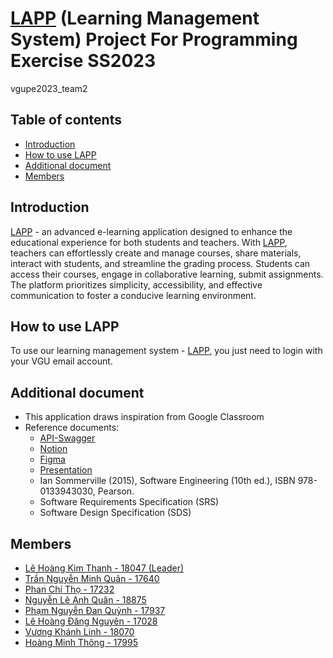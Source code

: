 # [LAPP](https://lapp.fly.dev/) (Learning Management System) Project For Programming Exercise SS2023 
vgupe2023_team2


## Table of contents
- [Introduction](#introduction)
- [How to use LAPP](#howto)
- [Additional document](#addiDoc)
- [Members](#members)

## Introduction <a name="introduction"></a>
[LAPP](https://lapp.fly.dev/) - an advanced e-learning application designed to enhance the educational experience for both students and teachers. With [LAPP](https://lapp.fly.dev/), teachers can effortlessly create and manage courses, share materials, interact with students, and streamline the grading process. Students can access their courses, engage in collaborative learning, submit assignments. The platform prioritizes simplicity, accessibility, and effective communication to foster a conducive learning environment.


## How to use LAPP <a name="howto"></a>
To use our learning management system - [LAPP](https://lapp.fly.dev/), you just need to login with your VGU email account.

## Additional document <a name="addiDoc"></a>
- This application draws inspiration from Google Classroom
- Reference documents:
    -  [API-Swagger]( https://lapp.fly.dev/api/docs/)
    -  [Notion]( https://www.notion.so/kimthanh3001/Programming-exercise-d57211965361401d9b55b67aa3f244c2?pvs=4)
    - [Figma](https://www.figma.com/file/j8tUM7RsajRidYXfPevXfX/LAPP?type=design&node-id=0%3A1&t=W9BHI5PeTJMDZ4kZ-1)
    - [Presentation](https://www.canva.com/design/DAFjIwdxMJM/_-1U09DW2l-COhrZKG-0XQ/view?utm_content=DAFjIwdxMJM&utm_campaign=designshare&utm_medium=link&utm_source=homepage_design_menu) 
    - Ian Sommerville (2015), Software Engineering (10th ed.), ISBN 978-0133943030, Pearson.
    - Software Requirements Specification (SRS)
    - Software Design Specification (SDS)


## Members <a name="members"></a>
- [Lê Hoàng Kim Thanh - 18047 (Leader)](https://gitlab.com/Kimthanh11)
- [Trần Nguyễn Minh Quân - 17640](https://gitlab.com/17640) 
- [Phan Chí Thọ - 17232](https://gitlab.com/TomNewbie)
- [Nguyễn Lê Anh Quân - 18875](https://gitlab.com/WataNekko)
- [Phạm Nguyễn Đan Quỳnh - 17937](https://gitlab.com/pndquyynh)
- [Lê Hoàng Đăng Nguyên - 17028](https://gitlab.com/NguyenLe1605) 
- [Vương Khánh Linh - 18070](https://gitlab.com/peLinh)
- [Hoàng Minh Thông - 17995](https://gitlab.com/Shwooshie)
